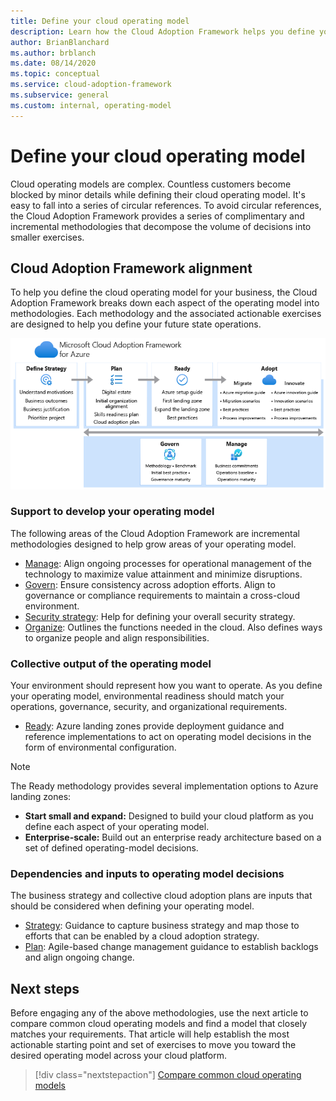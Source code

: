 ```yaml
---
title: Define your cloud operating model
description: Learn how the Cloud Adoption Framework helps you define your operating model.
author: BrianBlanchard
ms.author: brblanch
ms.date: 08/14/2020
ms.topic: conceptual
ms.service: cloud-adoption-framework
ms.subservice: general
ms.custom: internal, operating-model
---
```


# Define your cloud operating model

Cloud operating models are complex. Countless customers become blocked by minor details while defining their cloud operating model. It's easy to fall into a series of circular references. To avoid circular references, the Cloud Adoption Framework provides a series of complimentary and incremental methodologies that decompose the volume of decisions into smaller exercises.

## Cloud Adoption Framework alignment

To help you define the cloud operating model for your business, the Cloud Adoption Framework breaks down each aspect of the operating model into methodologies. Each methodology and the associated actionable exercises are designed to help you define your future state operations.

![Cloud Adoption Framework methodologies](../_images/caf-overview-new.png)

### Support to develop your operating model

The following areas of the Cloud Adoption Framework are incremental methodologies designed to help grow areas of your operating model.

- [Manage](../manage/index.md): Align ongoing processes for operational management of the technology to maximize value attainment and minimize disruptions.
- [Govern](../govern/index.md): Ensure consistency across adoption efforts. Align to governance or compliance requirements to maintain a cross-cloud environment.
- [Security strategy](../strategy/define-security-strategy.md): Help for defining your overall security strategy.
- [Organize](../organize/index.md): Outlines the functions needed in the cloud. Also defines ways to organize people and align responsibilities.

### Collective output of the operating model

Your environment should represent how you want to operate. As you define your operating model, environmental readiness should match your operations, governance, security, and organizational requirements.

- [Ready](../ready/index.md): Azure landing zones provide deployment guidance and reference implementations to act on operating model decisions in the form of environmental configuration.

> [!NOTE]
> The Ready methodology provides several implementation options to Azure landing zones:
>
> - **Start small and expand:** Designed to build your cloud platform as you define each aspect of your operating model.
> - **Enterprise-scale:** Build out an enterprise ready architecture based on a set of defined operating-model decisions.

### Dependencies and inputs to operating model decisions

The business strategy and collective cloud adoption plans are inputs that should be considered when defining your operating model.

- [Strategy](../strategy/index.md): Guidance to capture business strategy and map those to efforts that can be enabled by a cloud adoption strategy.
- [Plan](../plan/index.md): Agile-based change management guidance to establish backlogs and align ongoing change.

## Next steps

Before engaging any of the above methodologies, use the next article to compare common cloud operating models and find a model that closely matches your requirements. That article will help establish the most actionable starting point and set of exercises to move you toward the desired operating model across your cloud platform.

> [!div class="nextstepaction"]
> [Compare common cloud operating models](./compare.md)
